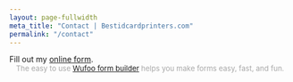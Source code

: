 ```yaml
---
layout: page-fullwidth
meta_title: "Contact | Bestidcardprinters.com"
permalink: "/contact"
---
```


<div id="wufoo-z1iog3p7185r54g">
Fill out my <a href="https://cslow.wufoo.com/forms/z1iog3p7185r54g">online form</a>.
</div>
<div id="wuf-adv" style="font-family:inherit;font-size: small;color:#a7a7a7;text-align:center;display:block;">The easy to use <a href="http://www.wufoo.com/form-builder/">Wufoo form builder</a> helps you make forms easy, fast, and fun.</div>
<script type="text/javascript">var z1iog3p7185r54g;(function(d, t) {
var s = d.createElement(t), options = {
'userName':'cslow',
'formHash':'z1iog3p7185r54g',
'autoResize':true,
'height':'517',
'async':true,
'host':'wufoo.com',
'header':'show',
'ssl':true};
s.src = ('https:' == d.location.protocol ? 'https://' : 'http://') + 'www.wufoo.com/scripts/embed/form.js';
s.onload = s.onreadystatechange = function() {
var rs = this.readyState; if (rs) if (rs != 'complete') if (rs != 'loaded') return;
try { z1iog3p7185r54g = new WufooForm();z1iog3p7185r54g.initialize(options);z1iog3p7185r54g.display(); } catch (e) {}};
var scr = d.getElementsByTagName(t)[0], par = scr.parentNode; par.insertBefore(s, scr);
})(document, 'script');</script>
